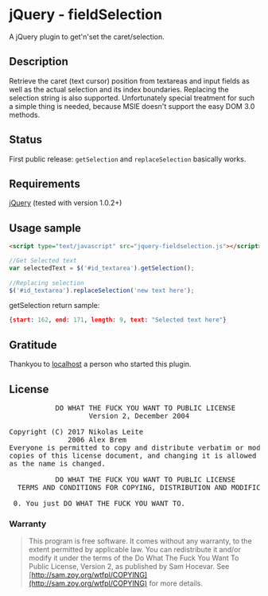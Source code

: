 # jQuery - fieldSelection

A jQuery plugin to get'n'set the caret/selection.  

## Description

Retrieve the caret (text cursor) position from textareas and input
fields as well as the actual selection and its index boundaries.
Replacing the selection string is also supported. Unfortunately special
treatment for such a simple thing is needed, because MSIE doesn't
support the easy DOM 3.0 methods.

## Status

First public release: `getSelection` and `replaceSelection` basically works.

## Requirements

[jQuery](http://jquery.com) (tested with version 1.0.2+)

## Usage sample

```html
<script type="text/javascript" src="jquery-fieldselection.js"></script>

```

```js
//Get Selected text
var selectedText = $('#id_textarea').getSelection();
           
//Replacing selection
$('#id_textarea').replaceSelection('new text here');

```

getSelection return sample:
```json
{start: 162, end: 171, length: 9, text: "Selected text here"}
```

## Gratitude 

Thankyou to [localhost](https://github.com/localhost) a person who started this plugin.

## License

<pre>
           DO WHAT THE FUCK YOU WANT TO PUBLIC LICENSE 
                   Version 2, December 2004 

Copyright (C) 2017 Nikolas Leite 
              2006 Alex Brem <alex@0xab.cd>
Everyone is permitted to copy and distribute verbatim or modified 
copies of this license document, and changing it is allowed as long 
as the name is changed. 

           DO WHAT THE FUCK YOU WANT TO PUBLIC LICENSE 
  TERMS AND CONDITIONS FOR COPYING, DISTRIBUTION AND MODIFICATION 

 0. You just DO WHAT THE FUCK YOU WANT TO.
</pre>

### Warranty

> This program is free software. It comes without any warranty, to
> the extent permitted by applicable law. You can redistribute it
> and/or modify it under the terms of the Do What The Fuck You Want
> To Public License, Version 2, as published by Sam Hocevar. See
> [http://sam.zoy.org/wtfpl/COPYING](http://sam.zoy.org/wtfpl/COPYING) for more details.
